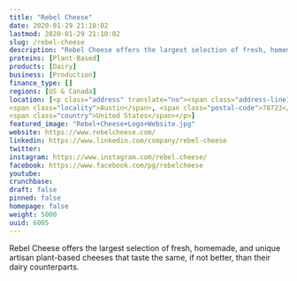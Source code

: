 ```yaml
---
title: "Rebel Cheese"
date: 2020-01-29 21:10:02
lastmod: 2020-01-29 21:10:02
slug: /rebel-cheese
description: "Rebel Cheese offers the largest selection of fresh, homemade, and unique artisan plant-based cheeses that taste the same, if not better, than their dairy counterparts."
proteins: [Plant-Based]
products: [Dairy]
business: [Production]
finance_type: []
regions: [US & Canada]
location: [<p class="address" translate="no"><span class="address-line1">Aldrich Street</span><br>
<span class="locality">Austin</span>, <span class="postal-code">78723</span><br>
<span class="country">United States</span></p>]
featured_image: "Rebel+Cheese+Logo+Website.jpg"
website: https://www.rebelcheese.com/
linkedin: https://www.linkedin.com/company/rebel-cheese
twitter: 
instagram: https://www.instagram.com/rebel.cheese/
facebook: https://www.facebook.com/pg/rebelcheese
youtube: 
crunchbase: 
draft: false
pinned: false
homepage: false
weight: 5000
uuid: 6005
---
```

Rebel Cheese offers the largest selection of fresh, homemade, and unique artisan plant-based cheeses that taste the same, if not better, than their dairy counterparts.

